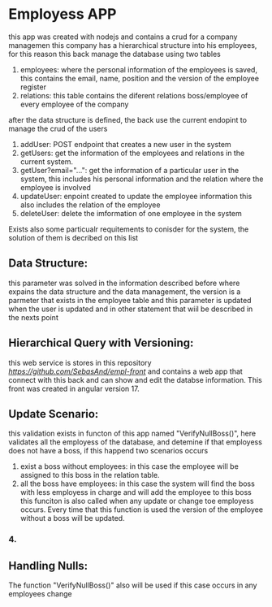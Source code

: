# <h1>Employess APP</h1>

this app was created with nodejs  and contains a crud for a company managemen this company has a hierarchical structure into his employees, for this reason this back manage the database using two tables

1. employees: where the personal information of the employees is saved, this contains the email, name, position and the version of the employee register
2. relations: this table contains the diferent relations boss/employee of every employee of the company

after the data structure is defined, the back use the current endopint to manage the crud of the users

1. addUser: POST endpoint that creates a new user in the system
2. getUsers: get the information of the employees and relations in the current system.
3. getUser?email="...": get the information of a particular user in the system, this includes his personal information and the relation where the employee is involved
4. updateUser: enpoint created to update the employee information this also includes the relation of the employee
5. deleteUser: delete the imformation of one employee in the system

Exists also some particualr requitements to conisder for the system, the solution of them is decribed on this list

### <h2>Data Structure:</h2>
this parameter was solved in the information described before where expains the data structure and the data management, the version is a parmeter that exists in the employee table and this parameter is updated when
the user is updated and in other statement that wiil be described in the nexts point 

### <h2>Hierarchical Query with Versioning:</h2>
this web service is stores in this repository <em>https://github.com/SebasAnd/empl-front</em> and contains a web app that connect with this back and can show and edit the databse information. 
This front was created in angular version 17.

### <h2>Update Scenario:</h2>
this validation exists in functon of this app named "VerifyNullBoss()", here validates all the employess of the database, and detemine if that employess does not  have a boss, if this happend two scenarios occurs
1. exist a boss without employees: in this case the employee will be assigned to this boss in the relation table.
2. all the boss have employees: in this case the system will find the boss with less employess in charge and will add the employee to this boss
this funciton is also called when any update or change toe employess occurs. Every time that this function is used the version of the employee without a boss will be updated.

### 4. <h2>Handling Nulls:</h2>
The function "VerifyNullBoss()" also will be used if this case occurs in any employees change 
